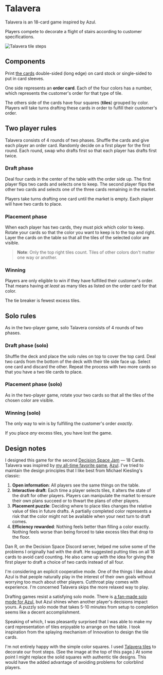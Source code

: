 # Talavera

Talavera is an 18-card game inspired by Azul.

Players compete to decorate a flight of stairs according to customer
specifications.

![Talavera tile steps](./steps.jpg)

## Components

Print [the cards](cards.pdf) double-sided (long edge) on card stock or
single-sided to put in card sleeves. 

One side represents an **order card**. Each of the four colors has a
number, which represents the customer's order for that type of tile.

The others side of the cards have four squares (**tiles**) grouped by
color. Players will take turns drafting these cards in order to
fulfill their customer's order.

## Two player rules

Talavera consists of 4 rounds of two phases. Shuffle the cards and
give each player an order card. Randomly decide on a first player for
the first round. Each round, swap who drafts first so that each player
has drafts first twice.

### Draft phase

Deal four cards in the center of the table with the order side up. The
first player flips two cards and selects one to keep. The second
player flips the other two cards and selects one of the three cards
remaining in the market.

Players take turns drafting one card until the market is empty. Each
player will have two cards to place.

### Placement phase

When each player has two cards, they must pick which color to
keep. Rotate your cards so that the color you want to keep is to the
top and right. Layer the cards on the table so that all the tiles of the selected
color are visible.

> **Note**: Only the top right tiles count. Tiles of other colors don't
> matter one way or another.


### Winning

Players are only eligible to win if they have fulfilled their
customer's order. That means having _at least_ as many tiles as listed
on the order card for that color.

The tie breaker is fewest excess tiles.

## Solo rules

As in the two-player game, solo Talavera consists of 4 rounds of two phases.

### Draft phase (solo)

Shuffle the deck and place the solo rules on top to cover the top
card. Deal two cards from the bottom of the deck with their tile
side face up. Select one card and discard the other. Repeat the
process with two more cards so that you have a two tile cards to place.

### Placement phase (solo)

As in the two-player game, rotate your two cards so that all the tiles
of the chosen color are visible.

### Winning (solo)

The only way to win is by fulfilling the customer's order _exactly_.

If you place _any_ excess tiles, you have lost the game.


## Design notes

I designed this game for the second [Decision Space
Jam](https://www.decisionspacepodcast.com/decisionspacejam) — 18
Cards. Talavera was inspired by [my all-time favorite
game](https://jlericson.com/2023/10/02/top10.html),
[Azul](https://jlericson.com/2020/01/04/azul-review.html). I've tried
to maintain the design principles that I like best from Michael
Kiesling's classic:

1. **Open information**: All players see the same things on the table.
2. **Interactive draft**: Each time a player selects tiles, it alters
   the state of the draft for other players. Players can manipulate
   the market to ensure their own plans succeed or to thwart the plans
   of other players.
3. **Placement puzzle**: Deciding where to place tiles changes the
   relative value of tiles in future drafts. A partially completed
   color represents a risk that the color might not be available when
   your next turn to draft comes.
4. **Efficiency rewarded**: Nothing feels better than filling a color
   exactly. Nothing feels worse than being forced to take excess tiles
   that drop to the floor.
   
Dan R, on the Decision Space Discord server, helped me solve some of
the problems I originally had with the draft. He suggested putting
tiles on all 18 cards to avoid card counting. He also came up with the
idea for giving the first player to draft a choice of two cards
instead of all four.

I'm considering an explicit cooperative mode. One of the things I like
about Azul is that people naturally play in the interest of their own
goals without worrying too much about other players. Cutthroat play
comes with experience. I'm concerned Talavera skips the more relaxed
way to play.

Drafting games resist a satisfying solo mode. There is [a fan-made solo
mode for
Azul](https://boardgamegeek.com/filepage/164052/soloplay-azul-v1pdf),
but Azul shines when another player's decisions impact yours. A puzzly
solo mode that takes 5-10 minutes from setup to completion seems like
a decent accomplishment.

Speaking of which, I was pleasantly surprised that I was able to make
my card representation of tiles enjoyable to arrange on the table. I
took inspiration from the splaying mechanism of Innovation to design
the tile cards. 

I'm not entirely happy with the simple color squares. I used [Talavera
tiles](https://www.lafuente.com/Mexican-Decor/Talavera-Pottery/Talavera-Tile/)
to decorate our front steps. (See the image at the top of this page.)
At some point I might replace the solid squares with authentic tile
designs. This would have the added advantage of avoiding problems for
colorblind players.

<!-- LocalWords: Talavera Azul puzzly --> 

